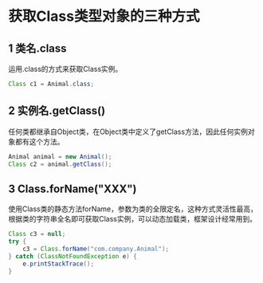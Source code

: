 # 获取Class类型对象的三种方式

## 1 类名.class

运用.class的方式来获取Class实例。

```java
Class c1 = Animal.class;
```

## 2 实例名.getClass()

任何类都继承自Object类，在Object类中定义了getClass方法，因此任何实例对象都有这个方法。

```java
Animal animal = new Animal();
Class c2 = animal.getClass();
```

## 3 Class.forName("XXX")

使用Class类的静态方法forName，参数为类的全限定名，这种方式灵活性最高，根据类的字符串全名即可获取Class实例，可以动态加载类，框架设计经常用到。

```java
Class c3 = null;
try {
    c3 = Class.forName("com.company.Animal");
} catch (ClassNotFoundException e) {
    e.printStackTrace();
}
```